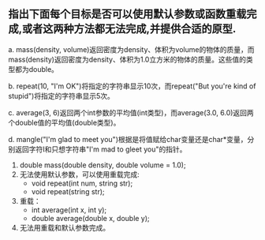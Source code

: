 ## 指出下面每个目标是否可以使用默认参数或函数重载完成,或者这两种方法都无法完成,并提供合适的原型.

a. mass(density, volume)返回密度为density、体积为volume的物体的质量，而mass(density)返回密度为density、体积为1.0立方米的物体的质量。这些值的类型都为double。

b. repeat(10, "I'm OK")将指定的字符串显示10次，而repeat("But you're kind of stupid")将指定的字符串显示5次。

c. average(3, 6)返回两个int参数的平均值(int类型)，而average(3.0, 6.0)返回两个double值的平均值(double类型)。

d. mangle("I'm glad to meet you")根据是将值赋给char变量还是char*变量，分别返回字符I和只想字符串"I'm mad to gleet you"的指针。

1. double mass(double density, double volume = 1.0);
2. 无法使用默认参数，可以使用重载完成:
    - void repeat(int num, string str);
    - void repeat(string str);
3. 重载：
    - int average(int x, int y);
    - double average(double x, double y);
4. 无法用重载和默认参数完成。